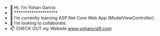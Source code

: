 - 👋 Hi, I’m Yohan Garcia
- 👀 ********************
- 🌱 I’m currently learning ASP.Net Core Web App (ModelViewController).
- 💞️ I’m looking to collaborate.
- 📫 CHECK OUT my Website www.yohancraft.com

<!---
yohanJS/yohanJS is a ✨ special ✨ repository because its `README.md` (this file) appears on your GitHub profile.
You can click the Preview link to take a look at your changes.
--->
